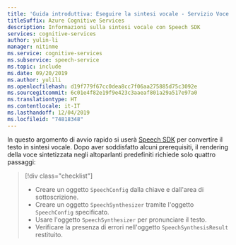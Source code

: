 ```yaml
---
title: 'Guida introduttiva: Eseguire la sintesi vocale - Servizio Voce'
titleSuffix: Azure Cognitive Services
description: Informazioni sulla sintesi vocale con Speech SDK
services: cognitive-services
author: yulin-li
manager: nitinme
ms.service: cognitive-services
ms.subservice: speech-service
ms.topic: include
ms.date: 09/20/2019
ms.author: yulili
ms.openlocfilehash: d19f779f67cc0dea8cc7f06aa275885d75c3092e
ms.sourcegitcommit: 6c01e4f82e19f9e423c3aaeaf801a29a517e97a0
ms.translationtype: HT
ms.contentlocale: it-IT
ms.lasthandoff: 12/04/2019
ms.locfileid: "74818348"
---
```

In questo argomento di avvio rapido si userà [Speech SDK](~/articles/cognitive-services/speech-service/speech-sdk.md) per convertire il testo in sintesi vocale. Dopo aver soddisfatto alcuni prerequisiti, il rendering della voce sintetizzata negli altoparlanti predefiniti richiede solo quattro passaggi:
> [!div class="checklist"]
> * Creare un oggetto ````SpeechConfig```` dalla chiave e dall'area di sottoscrizione.
> * Creare un oggetto ````SpeechSynthesizer```` tramite l'oggetto ````SpeechConfig```` specificato.
> * Usare l'oggetto ````SpeechSynthesizer```` per pronunciare il testo.
> * Verificare la presenza di errori nell'oggetto ````SpeechSynthesisResult```` restituito.
